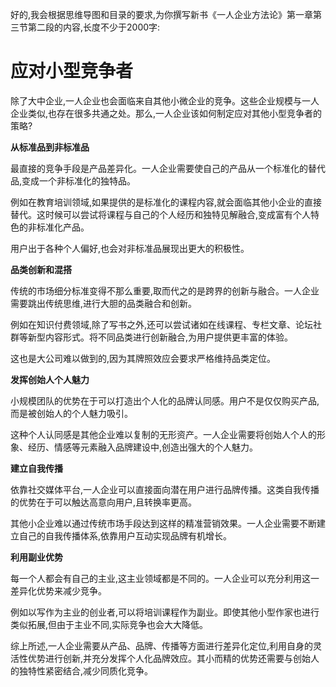 好的,我会根据思维导图和目录的要求,为你撰写新书《一人企业方法论》第一章第三节第二段的内容,长度不少于2000字:

# 应对小型竞争者

除了大中企业,一人企业也会面临来自其他小微企业的竞争。这些企业规模与一人企业类似,也存在很多共通之处。那么,一人企业该如何制定应对其他小型竞争者的策略?

**从标准品到非标准品**

最直接的竞争手段是产品差异化。一人企业需要使自己的产品从一个标准化的替代品,变成一个非标准化的独特品。

例如在教育培训领域,如果提供的是标准化的课程内容,就会面临其他小企业的直接替代。这时候可以尝试将课程与自己的个人经历和独特见解融合,变成富有个人特色的非标准化产品。

用户出于各种个人偏好,也会对非标准品展现出更大的积极性。

**品类创新和混搭**

传统的市场细分标准变得不那么重要,取而代之的是跨界的创新与融合。一人企业需要跳出传统思维,进行大胆的品类融合和创新。

例如在知识付费领域,除了写书之外,还可以尝试诸如在线课程、专栏文章、论坛社群等新型内容形式。将不同品类进行创新融合,为用户提供更丰富的体验。

这也是大公司难以做到的,因为其牌照效应会要求严格维持品类定位。

**发挥创始人个人魅力**

小规模团队的优势在于可以打造出个人化的品牌认同感。用户不是仅仅购买产品,而是被创始人的个人魅力吸引。

这种个人认同感是其他企业难以复制的无形资产。一人企业需要将创始人个人的形象、经历、情感等元素融入品牌建设中,创造出强大的个人魅力。

**建立自我传播**

依靠社交媒体平台,一人企业可以直接面向潜在用户进行品牌传播。这类自我传播的优势在于可以触达高意向用户,且转换率更高。

其他小企业难以通过传统市场手段达到这样的精准营销效果。一人企业需要不断建立自己的自我传播体系,依靠用户互动实现品牌有机增长。

**利用副业优势**

每一个人都会有自己的主业,这主业领域都是不同的。一人企业可以充分利用这一差异化优势来减少竞争。

例如以写作为主业的创业者,可以将培训课程作为副业。即使其他小型作家也进行类似拓展,但由于主业不同,实际竞争也会大大降低。

综上所述,一人企业需要从产品、品牌、传播等方面进行差异化定位,利用自身的灵活性优势进行创新,并充分发挥个人化品牌效应。其小而精的优势还需要与创始人的独特性紧密结合,减少同质化竞争。